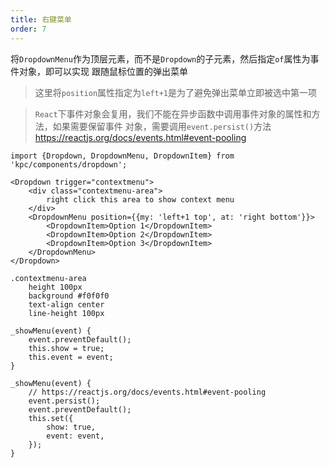 ```yaml
---
title: 右键菜单
order: 7
---
```


将`DropdownMenu`作为顶层元素，而不是`Dropdown`的子元素，然后指定`of`属性为事件对象，即可以实现
跟随鼠标位置的弹出菜单

> 这里将`position`属性指定为`left+1`是为了避免弹出菜单立即被选中第一项

> `React`下事件对象会复用，我们不能在异步函数中调用事件对象的属性和方法，如果需要保留事件
> 对象，需要调用`event.persist()`方法 https://reactjs.org/docs/events.html#event-pooling

```vdt
import {Dropdown, DropdownMenu, DropdownItem} from 'kpc/components/dropdown';

<Dropdown trigger="contextmenu">
    <div class="contextmenu-area">
        right click this area to show context menu
    </div>
    <DropdownMenu position={{my: 'left+1 top', at: 'right bottom'}}>
        <DropdownItem>Option 1</DropdownItem>
        <DropdownItem>Option 2</DropdownItem>
        <DropdownItem>Option 3</DropdownItem>
    </DropdownMenu>
</Dropdown>
```

```styl
.contextmenu-area
    height 100px
    background #f0f0f0
    text-align center
    line-height 100px
```

```vue-methods
_showMenu(event) {
    event.preventDefault();
    this.show = true;
    this.event = event;
}
```

```react-methods
_showMenu(event) {
    // https://reactjs.org/docs/events.html#event-pooling
    event.persist();
    event.preventDefault();
    this.set({
        show: true,
        event: event,
    });
}
```
